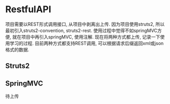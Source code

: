 # RestfulAPI
项目需要以REST形式调用接口, 从项目中剥离出上传.
因为项目使用struts2, 所以最初引入struts2-convention, struts2-rest. 使用过程中觉得不如springMVC方便, 就在项目中再引入springMVC, 使用注解.
现在将两种方式都上传, 记录一下使用学习的过程. 
目前两种方式都支持REST调用, 可以根据请求后缀返回xml或json格式的数据. 

## Struts2

## SpringMVC
待上传
